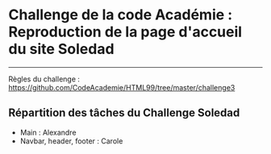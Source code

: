 # Challenge de la code Académie : Reproduction de la page d'accueil du site Soledad
----------------------------------------------------
Règles du challenge : https://github.com/CodeAcademie/HTML99/tree/master/challenge3

## Répartition des tâches du Challenge Soledad

* Main : Alexandre
* Navbar, header, footer  : Carole


